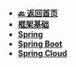 <!-- 侧边栏 _sidebar.md -->

+ [**:back: 返回首页**](/basic/index.md)
+ [**框架基础**]()
+ [**Spring**](/basic/backend/spring/spring.md)
+ [**Spring Boot**](/basic/backend/spring/spring-boot.md)
+ [**Spring Cloud**](/basic/backend/spring/spring-cloud.md)